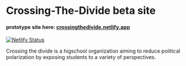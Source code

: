 # Crossing-The-Divide beta site
#### prototype site here: [crossingthedivide.netlify.app](crossingthedivide.netlify.app)
[![Netlify Status](https://api.netlify.com/api/v1/badges/05522926-454e-44a2-889e-3e217c154d7f/deploy-status)](https://app.netlify.com/sites/crossingthedivide/deploys)

Crossing the divide is a higschool organization aiming to reduce political polarization by exposing students to a variety of perspectives.